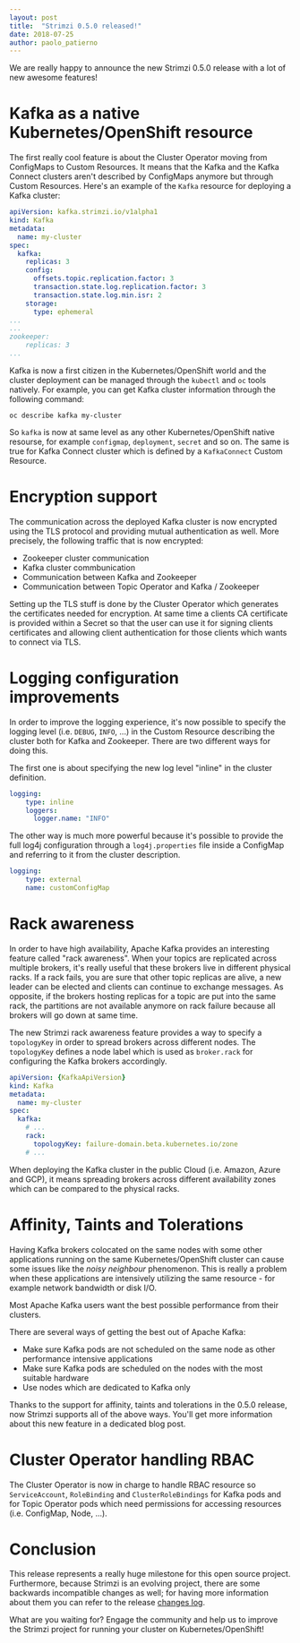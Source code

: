 ```yaml
---
layout: post
title:  "Strimzi 0.5.0 released!"
date: 2018-07-25
author: paolo_patierno
---
```


We are really happy to announce the new Strimzi 0.5.0 release with a lot of new awesome features!

<!--more-->

# Kafka as a native Kubernetes/OpenShift resource

The first really cool feature is about the Cluster Operator moving from ConfigMaps to Custom Resources.
It means that the Kafka and the Kafka Connect clusters aren't described by ConfigMaps anymore but through Custom Resources.
Here's an example of the `Kafka` resource for deploying a Kafka cluster:

```yaml
apiVersion: kafka.strimzi.io/v1alpha1
kind: Kafka
metadata:
  name: my-cluster
spec:
  kafka:
    replicas: 3
    config:
      offsets.topic.replication.factor: 3
      transaction.state.log.replication.factor: 3
      transaction.state.log.min.isr: 2
    storage:
      type: ephemeral
...
...
zookeeper:
    replicas: 3
...
```

Kafka is now a first citizen in the Kubernetes/OpenShift world and the cluster deployment can be managed through the `kubectl` and `oc` tools natively.
For example, you can get Kafka cluster information through the following command:

```
oc describe kafka my-cluster
```

So `kafka` is now at same level as any other Kubernetes/OpenShift native resourse, for example `configmap`, `deployment`, `secret` and so on.
The same is true for Kafka Connect cluster which is defined by a `KafkaConnect` Custom Resource.

# Encryption support

The communication across the deployed Kafka cluster is now encrypted using the TLS protocol and providing mutual authentication as well.
More precisely, the following traffic that is now encrypted:

* Zookeeper cluster communication
* Kafka cluster commbunication
* Communication between Kafka and Zookeeper
* Communication between Topic Operator and Kafka / Zookeeper

Setting up the TLS stuff is done by the Cluster Operator which generates the certificates needed for encryption.
At same time a clients CA certificate is provided within a Secret so that the user can use it for signing clients certificates and allowing client authentication for those clients which wants to connect via TLS.

# Logging configuration improvements

In order to improve the logging experience, it's now possible to specify the logging level (i.e. `DEBUG`, `INFO`, ...) in the Custom Resource describing the cluster both for Kafka and Zookeeper.
There are two different ways for doing this.

The first one is about specifying the new log level "inline" in the cluster definition.

```yaml
logging:
    type: inline
    loggers:
      logger.name: "INFO"
```

The other way is much more powerful because it's possible to provide the full log4j configuration through a `log4j.properties` file inside a ConfigMap and referring to it from the cluster description.

```yaml
logging:
    type: external
    name: customConfigMap
```

# Rack awareness

In order to have high availability, Apache Kafka provides an interesting feature called "rack awareness".
When your topics are replicated across multiple brokers, it's really useful that these brokers live in different physical racks.
If a rack fails, you are sure that other topic replicas are alive, a new leader can be elected and clients can continue to exchange messages. As opposite, if the brokers hosting replicas for a topic are put into the same rack, the partitions are not available anymore on rack failure because all brokers will go down at same time.

The new Strimzi rack awareness feature provides a way to specify a `topologyKey` in order to spread brokers across different nodes.
The `topologyKey` defines a node label which is used as `broker.rack` for configuring the Kafka brokers accordingly.

```yaml
apiVersion: {KafkaApiVersion}
kind: Kafka
metadata:
  name: my-cluster
spec:
  kafka:
    # ...
    rack:
      topologyKey: failure-domain.beta.kubernetes.io/zone
    # ...
```

When deploying the Kafka cluster in the public Cloud (i.e. Amazon, Azure and GCP), it means spreading brokers across different availability zones which can be compared to the physical racks.

# Affinity, Taints and Tolerations

Having Kafka brokers colocated on the same nodes with some other applications running on the same Kubernetes/OpenShift cluster can cause some issues like the _noisy neighbour_ phenomenon.
This is really a problem when these applications are intensively utilizing the same resource - for example network bandwidth or disk I/O.

Most Apache Kafka users want the best possible performance from their clusters.

There are several ways of getting the best out of Apache Kafka:

* Make sure Kafka pods are not scheduled on the same node as other performance intensive applications
* Make sure Kafka pods are scheduled on the nodes with the most suitable hardware
* Use nodes which are dedicated to Kafka only

Thanks to the support for affinity, taints and tolerations in the 0.5.0 release, now Strimzi supports all of the above ways.
You'll get more information about this new feature in a dedicated blog post.

# Cluster Operator handling RBAC

The Cluster Operator is now in charge to handle RBAC resource so `ServiceAccount`, `RoleBinding` and `ClusterRoleBindings` for Kafka pods and for Topic Operator pods which need permissions for accessing resources (i.e. ConfigMap, Node, ...).

# Conclusion

This release represents a really huge milestone for this open source project.
Furthermore, because Strimzi is an evolving project, there are some backwards incompatible changes as well; for having more information about them you can refer to the release [changes log](https://github.com/strimzi/strimzi/releases/tag/0.5.0).

What are you waiting for? Engage the community and help us to improve the Strimzi project for running your cluster on Kubernetes/OpenShift!